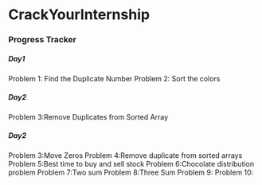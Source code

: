 <h1>CrackYourInternship</h1>
<h3>Progress Tracker</h3>
<h5>Day1</h5>

 Problem 1: Find the Duplicate Number
 Problem 2: Sort the colors

 <h5>Day2</h5>
Problem 3:Remove Duplicates from Sorted Array

 <h5>Day2</h5>
Problem 3:Move Zeros
Problem 4:Remove duplicate from sorted arrays
Problem 5:Best time to buy and sell stock
Problem 6:Chocolate distribution problem
Problem 7:Two sum 
Problem 8:Three Sum
Problem 9:
Problem 10: